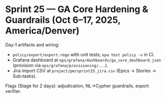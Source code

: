 # Sprint 25 — GA Core Hardening & Guardrails (Oct 6–17, 2025, America/Denver)

Day‑1 artifacts and wiring:

- `policy/export/export.rego` with unit tests; `opa test policy -v` in CI.
- Grafana dashboard at `ops/grafana/dashboards/ga_core_dashboard.json` (provision via `ops/grafana/provisioning/...`).
- Jira import CSV at `project/pm/sprint25_jira.csv` (Epics → Stories → Sub‑tasks).

Flags (Stage for 2 days): adjudication, NL→Cypher guardrails, export verifier.
